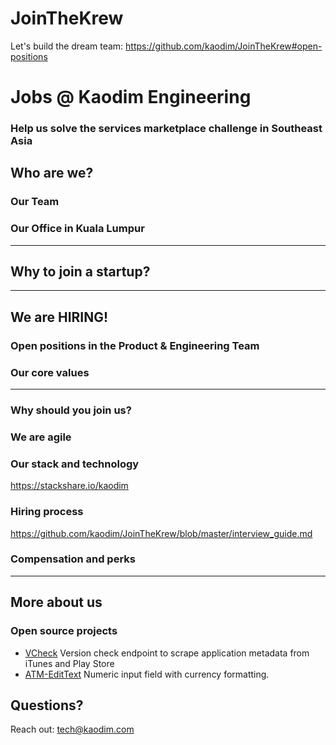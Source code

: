 # JoinTheKrew
Let's build the dream team: https://github.com/kaodim/JoinTheKrew#open-positions


# Jobs @ Kaodim Engineering

### Help us solve the services marketplace challenge in Southeast Asia


## Who are we?


### Our Team


### Our Office in Kuala Lumpur 


---

## Why to join a startup?


---

## We are HIRING! 
### Open positions in the Product & Engineering Team 


### Our core values

---

### Why should you join us? 


### We are agile 

### Our stack and technology
https://stackshare.io/kaodim


### Hiring process
https://github.com/kaodim/JoinTheKrew/blob/master/interview_guide.md

### Compensation and perks 

---

## More about us


### Open source projects

* [VCheck](https://github.com/kaodim/store-scrape)
    Version check endpoint to scrape application metadata from iTunes and Play Store
* [ATM-EditText](https://github.com/kaodim/ATM-EditText)
    Numeric input field with currency formatting.

## Questions?

Reach out: tech@kaodim.com
